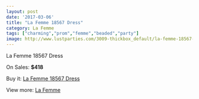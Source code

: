 ```yaml
---
layout: post
date: '2017-03-06'
title: "La Femme 18567 Dress"
category: La Femme
tags: ["charming","prom","femme","beaded","party"]
image: http://www.lustparties.com/3009-thickbox_default/la-femme-18567-dress.jpg
---
```

La Femme 18567 Dress

On Sales: **$418**
<a href="https://www.lustparties.com/en/la-femme/985-la-femme-18567-dress.html"><amp-img layout="responsive" width="600" height="600" src="//www.lustparties.com/3009-thickbox_default/la-femme-18567-dress.jpg" alt="La Femme 18567 Dress 0" /></a>
<a href="https://www.lustparties.com/en/la-femme/985-la-femme-18567-dress.html"><amp-img layout="responsive" width="600" height="600" src="//www.lustparties.com/3010-thickbox_default/la-femme-18567-dress.jpg" alt="La Femme 18567 Dress 1" /></a>
<a href="https://www.lustparties.com/en/la-femme/985-la-femme-18567-dress.html"><amp-img layout="responsive" width="600" height="600" src="//www.lustparties.com/3011-thickbox_default/la-femme-18567-dress.jpg" alt="La Femme 18567 Dress 2" /></a>
<a href="https://www.lustparties.com/en/la-femme/985-la-femme-18567-dress.html"><amp-img layout="responsive" width="600" height="600" src="//www.lustparties.com/3012-thickbox_default/la-femme-18567-dress.jpg" alt="La Femme 18567 Dress 3" /></a>
<a href="https://www.lustparties.com/en/la-femme/985-la-femme-18567-dress.html"><amp-img layout="responsive" width="600" height="600" src="//www.lustparties.com/3013-thickbox_default/la-femme-18567-dress.jpg" alt="La Femme 18567 Dress 4" /></a>

Buy it: [La Femme 18567 Dress](https://www.lustparties.com/en/la-femme/985-la-femme-18567-dress.html "La Femme 18567 Dress")

View more: [La Femme](https://www.lustparties.com/en/4-la-femme "La Femme")